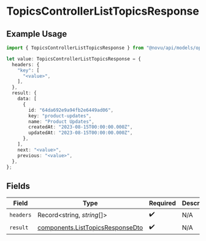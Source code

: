# TopicsControllerListTopicsResponse

## Example Usage

```typescript
import { TopicsControllerListTopicsResponse } from "@novu/api/models/operations";

let value: TopicsControllerListTopicsResponse = {
  headers: {
    "key": [
      "<value>",
    ],
  },
  result: {
    data: [
      {
        id: "64da692e9a94fb2e6449ad06",
        key: "product-updates",
        name: "Product Updates",
        createdAt: "2023-08-15T00:00:00.000Z",
        updatedAt: "2023-08-15T00:00:00.000Z",
      },
    ],
    next: "<value>",
    previous: "<value>",
  },
};
```

## Fields

| Field                                                                                | Type                                                                                 | Required                                                                             | Description                                                                          |
| ------------------------------------------------------------------------------------ | ------------------------------------------------------------------------------------ | ------------------------------------------------------------------------------------ | ------------------------------------------------------------------------------------ |
| `headers`                                                                            | Record<string, *string*[]>                                                           | :heavy_check_mark:                                                                   | N/A                                                                                  |
| `result`                                                                             | [components.ListTopicsResponseDto](../../models/components/listtopicsresponsedto.md) | :heavy_check_mark:                                                                   | N/A                                                                                  |